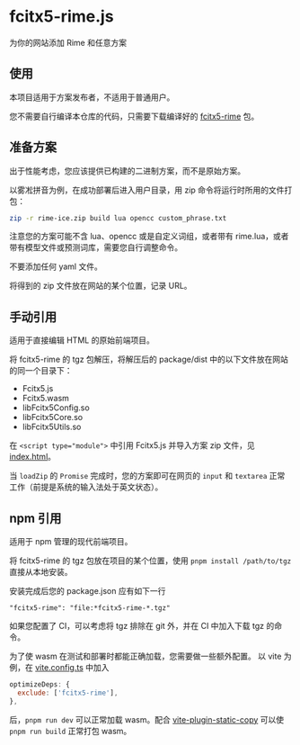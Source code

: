 # fcitx5-rime.js
为你的网站添加 Rime 和任意方案

## 使用
本项目适用于方案发布者，不适用于普通用户。

您不需要自行编译本仓库的代码，只需要下载编译好的 [fcitx5-rime](https://github.com/rimeinn/fcitx5-rime.js/releases) 包。

## 准备方案
出于性能考虑，您应该提供已构建的二进制方案，而不是原始方案。

以雾凇拼音为例，在成功部署后进入用户目录，用 zip 命令将运行时所用的文件打包：

```sh
zip -r rime-ice.zip build lua opencc custom_phrase.txt
```
注意您的方案可能不含 lua、opencc 或是自定义词组，或者带有 rime.lua，或者带有模型文件或预测词库，需要您自行调整命令。

不要添加任何 yaml 文件。

将得到的 zip 文件放在网站的某个位置，记录 URL。

## 手动引用
适用于直接编辑 HTML 的原始前端项目。

将 fcitx5-rime 的 tgz 包解压，将解压后的 package/dist 中的以下文件放在网站的同一个目录下：
* Fcitx5.js
* Fcitx5.wasm
* libFcitx5Config.so
* libFcitx5Core.so
* libFcitx5Utils.so

在 `<script type="module">` 中引用 Fcitx5.js 并导入方案 zip 文件，见 [index.html](./index.html)。

当 `loadZip` 的 `Promise` 完成时，您的方案即可在网页的 `input` 和 `textarea` 正常工作（前提是系统的输入法处于英文状态）。

## npm 引用
适用于 npm 管理的现代前端项目。

将 fcitx5-rime 的 tgz 包放在项目的某个位置，使用 `pnpm install /path/to/tgz` 直接从本地安装。

安装完成后您的 package.json 应有如下一行
```
"fcitx5-rime": "file:*fcitx5-rime-*.tgz"
```

如果您配置了 CI，可以考虑将 tgz 排除在 git 外，并在 CI 中加入下载 tgz 的命令。

为了使 wasm 在测试和部署时都能正确加载，您需要做一些额外配置。
以 vite 为例，在 [vite.config.ts](./demo/vite.config.ts) 中加入
```js
optimizeDeps: {
  exclude: ['fcitx5-rime'],
},
```
后，`pnpm run dev` 可以正常加载 wasm。配合 [vite-plugin-static-copy](https://github.com/sapphi-red/vite-plugin-static-copy) 可以使 `pnpm run build` 正常打包 wasm。
